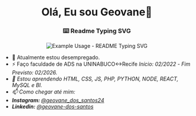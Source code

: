 <h1 align="center"> Olá, Eu sou Geovane👋</h1>

<!-- markdownlint-disable MD033 MD041 -->
<p align="center">
  <h3 align="center">⌨️ Readme Typing SVG</h3>
</p>

<p align="center">
  <img src="https://readme-typing-svg.demolab.com/?lines=Type+messages+everywhere!;Add+a+bio+to+your+profile!;Add+a+description+to+your+repo!;Make+your+readme+stand+out!&font=Fira%20Code&center=true&width=380&height=50&duration=4000&pause=1000" alt="Example Usage - README Typing SVG">
</p>

</p>
<!-- markdownlint-enable MD033 -->

- 🔭 Atualmente estou desempregado.
- ⚡ Faço faculdade de ADS na UNINABUCO<->Recife <i>Início: 02/2022</i> - <i>Fim Previsto: 02/2026.
- 🌱 Estou aprendendo HTML, CSS, JS, PHP, PYTHON, NODE, REACT, MySQL e BI.
- 📫 Como chegar até mim: <br>
- <b>Instagram: </b><a href="https://www.instagram.com/geovane_dos_santos23/">@geovane_dos_santos24</a><br>
- <b>Linkedin:</b> <a href="https://www.linkedin.com/in/geovane-dos-santos/">@geovane-dos-santos</a><br>

